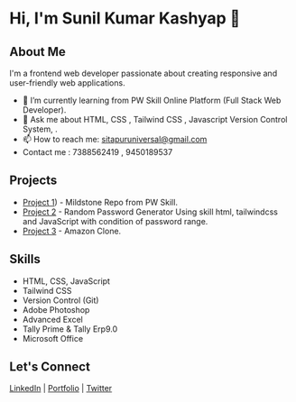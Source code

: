 # Hi, I'm Sunil Kumar Kashyap 👋

## About Me
I'm a frontend web developer passionate about creating responsive and user-friendly web applications.

- 🌱 I’m currently learning from PW Skill Online Platform (Full Stack Web Developer).
- 💬 Ask me about HTML, CSS , Tailwind CSS , Javascript Version Control System, .
- 📫 How to reach me: sitapuruniversal@gmail.com
- Contact me :   7388562419 , 9450189537

## Projects
- [Project 1](https://github.com/sitapuruniversal/MildStone_Repo)) - Mildstone Repo from PW Skill.
- [Project 2](https://github.com/sitapuruniversal/MildStone_Repo/tree/main/Project%2005) - Random Password Generator Using skill html, tailwindcss and JavaScript with condition of password range.
- [Project 3](https://github.com/sitapuruniversal/My_CSS_Project/tree/main/Amazon%20Clone) - Amazon Clone.

## Skills
- HTML, CSS, JavaScript
- Tailwind CSS
- Version Control (Git)
- Adobe Photoshop
- Advanced Excel
- Tally Prime & Tally Erp9.0
- Microsoft Office

## Let's Connect
[LinkedIn](www.linkedin.com/in/sunil-kumar-kashyap) | [Portfolio](https://kumarsunilkashyap.github.io/My_Portfoliyo/) | [Twitter](link-to-twitter)
